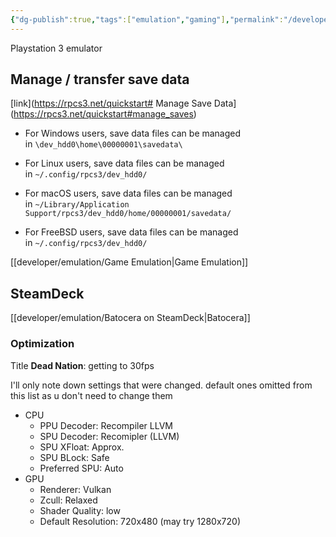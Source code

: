 ```yaml
---
{"dg-publish":true,"tags":["emulation","gaming"],"permalink":"/developer/emulation/RPCS3/","dgPassFrontmatter":true}
---
```


Playstation 3 emulator

## Manage / transfer save data
[link](https://rpcs3.net/quickstart# Manage Save Data](https://rpcs3.net/quickstart#manage_saves)
  
- For Windows users, save data files can be managed in `\dev_hdd0\home\00000001\savedata\`

- For Linux users, save data files can be managed in `~/.config/rpcs3/dev_hdd0/`

- For macOS users, save data files can be managed in `~/Library/Application Support/rpcs3/dev_hdd0/home/00000001/savedata/`

- For FreeBSD users, save data files can be managed in `~/.config/rpcs3/dev_hdd0/`

[[developer/emulation/Game Emulation\|Game Emulation]]

## SteamDeck
[[developer/emulation/Batocera on SteamDeck\|Batocera]]

### Optimization
Title **Dead Nation**: getting to 30fps

I'll only note down settings that were changed. default ones omitted from this list as u don't need to change them

- CPU
	- PPU Decoder: Recompiler LLVM
	- SPU Decoder: Recomipler (LLVM)
	- SPU XFloat: Approx.
	- SPU BLock: Safe
	- Preferred SPU: Auto
- GPU
	- Renderer: Vulkan
	- Zcull: Relaxed
	- Shader Quality: low
	- Default Resolution: 720x480 (may try 1280x720)